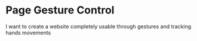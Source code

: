 # Page Gesture Control

I want to create a website completely usable through gestures and tracking hands movements
